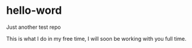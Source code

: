 # hello-word
Just another test repo

This is what I do in my free time, I will soon be working with you full time.
